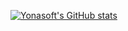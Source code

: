 [![Yonasoft's GitHub stats](https://github-readme-stats.vercel.app/api/top-langs/?username=yonasoft&langs_count=8)](https://github.com/yonasoft/github-readme-stats)
